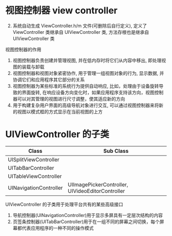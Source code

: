 # 视图控制器 view controller

2. 系统自动生成 ViewController.h/m 文件(可删除后自行定义), 定义了 ViewController 类继承自 UIViewController 类, 方法存根也是继承自 UIViewController 类

视图控制器的作用

1. 视图控制器负责创建并管理视图, 并在低内存时将它们从内容中移出, 即处理视图的装载与卸载
1. 视图控制器和视图对象紧密协作, 用于管理一组视图对象的行为, 显示数据, 并协调它们和应用程序其它部分的关系
2. 视图控制器为某些标准的系统行为提供自动响应, 比如，处理由于设备旋转导致的界面旋转, 在响应设备方向变化时，如果应用程序支持该方向，视图控制器可以对其管理的视图进行尺寸调整，使其适应新的方向
3. 用于构建复杂用户界面的高级导航对象进行交互, 可以通过视图控制器来将新的视图以模式框的方式显示在当前视图的上方

# UIViewController 的子类

| Class                  | Sub Class                                        |
| ---------------------- | ------------------------------------------------ |
| UISplitViewController  |                                                  |
| UITabBarController     |                                                  |
| UITableViewController  |                                                  |
| UINavigationController | UIImagePickerController, UIVideoEditorController |

UIViewController 的子类用于处理平台共有的某些高级接口

1. 导航控制器(UINavigationController)用于显示多屏具有一定层次结构的内容
2. 页签条控制器(UITabBarController)用于在一组不同的屏幕之间切换，每个屏幕都代表应用程序的一种不同的操作模式
